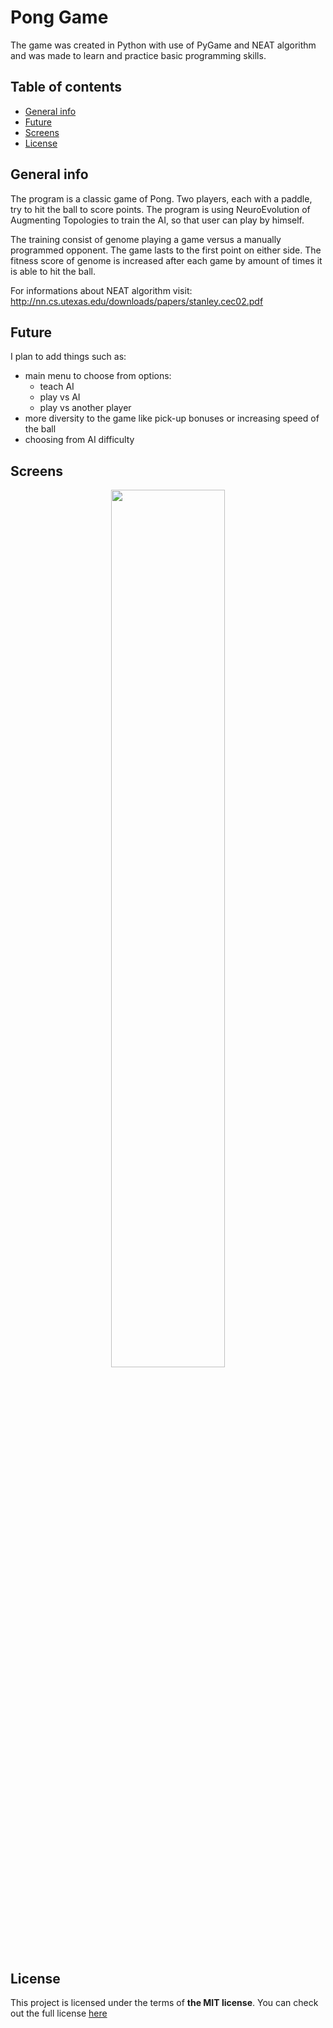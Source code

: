 # Pong Game
 
The game was created in Python with use of PyGame and NEAT algorithm and was made to learn and practice basic programming skills.

## Table of contents
* [General info](#general-info)
* [Future](#future)
* [Screens](#screens)
* [License](#license)

## General info

The program is a classic game of Pong. Two players, each with a paddle, try to hit the ball to score points. The program is using NeuroEvolution of Augmenting Topologies to train the AI, so that user can play by himself.

The training consist of genome playing a game versus a manually programmed opponent. The game lasts to the first point on either side. The fitness score of genome is increased after each game by amount of times it is able to hit the ball.

For informations about NEAT algorithm visit: http://nn.cs.utexas.edu/downloads/papers/stanley.cec02.pdf

## Future

I plan to add things such as:
- main menu to choose from options:
	- teach AI
	- play vs AI
	- play vs another player
- more diversity to the game like pick-up bonuses or increasing speed of the ball
- choosing from AI difficulty

## Screens
<p align="center">
	<img width="60%" src="./Readme_images/game.jpg">
</p>

## License
This project is licensed under the terms of **the MIT license**.
You can check out the full license [here](./LICENSE)
